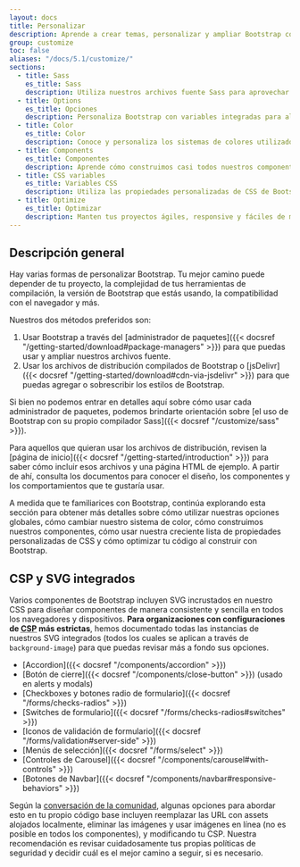 ```yaml
---
layout: docs
title: Personalizar
description: Aprende a crear temas, personalizar y ampliar Bootstrap con Sass, un montón de opciones globales, un amplio sistema de colores y más.
group: customize
toc: false
aliases: "/docs/5.1/customize/"
sections:
  - title: Sass
    es_title: Sass
    description: Utiliza nuestros archivos fuente Sass para aprovechar variables, mapas, mixins y funciones.
  - title: Options
    es_title: Opciones
    description: Personaliza Bootstrap con variables integradas para alternar fácilmente las preferencias globales de CSS.
  - title: Color
    es_title: Color
    description: Conoce y personaliza los sistemas de colores utilizados en todo el toolkit.
  - title: Components
    es_title: Componentes
    description: Aprende cómo construimos casi todos nuestros componentes de manera responsive y con clases y modificadoras base.
  - title: CSS variables
    es_title: Variables CSS
    description: Utiliza las propiedades personalizadas de CSS de Bootstrap para un diseño y desarrollo rápidos y con visión de futuro.
  - title: Optimize
    es_title: Optimizar
    description: Manten tus proyectos ágiles, responsive y fáciles de mantener para que puedas ofrecer la mejor experiencia.
---
```


## Descripción general

Hay varias formas de personalizar Bootstrap. Tu mejor camino puede depender de tu proyecto, la complejidad de tus herramientas de compilación, la versión de Bootstrap que estás usando, la compatibilidad con el navegador y más.

Nuestros dos métodos preferidos son:

1. Usar Bootstrap a través del [administrador de paquetes]({{< docsref "/getting-started/download#package-managers" >}}) para que puedas usar y ampliar nuestros archivos fuente.
2. Usar los archivos de distribución compilados de Bootstrap o [jsDelivr]({{< docsref "/getting-started/download#cdn-via-jsdelivr" >}}) para que puedas agregar o sobrescribir los estilos de Bootstrap.

Si bien no podemos entrar en detalles aquí sobre cómo usar cada administrador de paquetes, podemos brindarte orientación sobre [el uso de Bootstrap con su propio compilador Sass]({{< docsref "/customize/sass" >}}).

Para aquellos que quieran usar los archivos de distribución, revisen la [página de inicio]({{< docsref "/getting-started/introduction" >}}) para saber cómo incluir esos archivos y una página HTML de ejemplo. A partir de ahí, consulta los documentos para conocer el diseño, los componentes y los comportamientos que te gustaría usar.

A medida que te familiarices con Bootstrap, continúa explorando esta sección para obtener más detalles sobre cómo utilizar nuestras opciones globales, cómo cambiar nuestro sistema de color, cómo construimos nuestros componentes, cómo usar nuestra creciente lista de propiedades personalizadas de CSS y cómo optimizar tu código al construir con Bootstrap.

## CSP y SVG integrados

Varios componentes de Bootstrap incluyen SVG incrustados en nuestro CSS para diseñar componentes de manera consistente y sencilla en todos los navegadores y dispositivos. **Para organizaciones con configuraciones de <abbr title="Content Security Policy">CSP</abbr> más estrictas**, hemos documentado todas las instancias de nuestros SVG integrados (todos los cuales se aplican a través de `background-image`) para que puedas revisar más a fondo sus opciones.

- [Accordion]({{< docsref "/components/accordion" >}})
- [Botón de cierre]({{< docsref "/components/close-button" >}}) (usado en alerts y modals)
- [Checkboxes y botones radio de formulario]({{< docsref "/forms/checks-radios" >}})
- [Switches de formulario]({{< docsref "/forms/checks-radios#switches" >}})
- [Iconos de validación de formulario]({{< docsref "/forms/validation#server-side" >}})
- [Menús de selección]({{< docsref "/forms/select" >}})
- [Controles de Carousel]({{< docsref "/components/carousel#with-controls" >}})
- [Botones de Navbar]({{< docsref "/components/navbar#responsive-behaviors" >}})

Según la [conversación de la comunidad](https://github.com/twbs/bootstrap/issues/25394), algunas opciones para abordar esto en tu propio código base incluyen reemplazar las URL con assets alojados localmente, eliminar las imágenes y usar imágenes en línea (no es posible en todos los componentes), y modificando tu CSP. Nuestra recomendación es revisar cuidadosamente tus propias políticas de seguridad y decidir cuál es el mejor camino a seguir, si es necesario.
